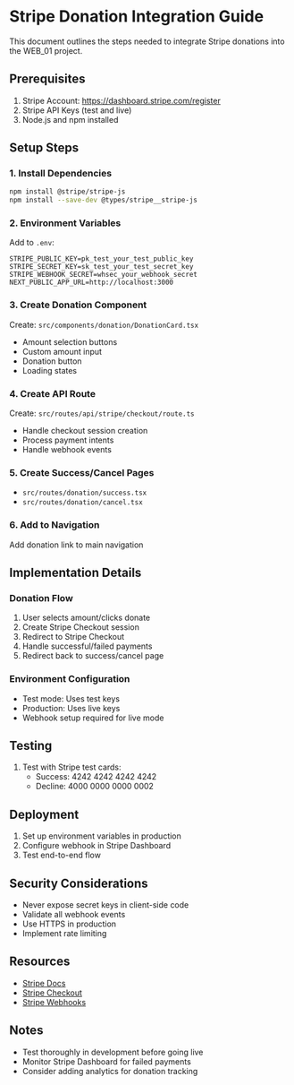 # Stripe Donation Integration Guide

This document outlines the steps needed to integrate Stripe donations into the WEB_01 project.

## Prerequisites

1. Stripe Account: https://dashboard.stripe.com/register
2. Stripe API Keys (test and live)
3. Node.js and npm installed

## Setup Steps

### 1. Install Dependencies
```bash
npm install @stripe/stripe-js
npm install --save-dev @types/stripe__stripe-js
```

### 2. Environment Variables
Add to `.env`:
```
STRIPE_PUBLIC_KEY=pk_test_your_test_public_key
STRIPE_SECRET_KEY=sk_test_your_test_secret_key
STRIPE_WEBHOOK_SECRET=whsec_your_webhook_secret
NEXT_PUBLIC_APP_URL=http://localhost:3000
```

### 3. Create Donation Component
Create: `src/components/donation/DonationCard.tsx`
- Amount selection buttons
- Custom amount input
- Donation button
- Loading states

### 4. Create API Route
Create: `src/routes/api/stripe/checkout/route.ts`
- Handle checkout session creation
- Process payment intents
- Handle webhook events

### 5. Create Success/Cancel Pages
- `src/routes/donation/success.tsx`
- `src/routes/donation/cancel.tsx`

### 6. Add to Navigation
Add donation link to main navigation

## Implementation Details

### Donation Flow
1. User selects amount/clicks donate
2. Create Stripe Checkout session
3. Redirect to Stripe Checkout
4. Handle successful/failed payments
5. Redirect back to success/cancel page

### Environment Configuration
- Test mode: Uses test keys
- Production: Uses live keys
- Webhook setup required for live mode

## Testing
1. Test with Stripe test cards:
   - Success: 4242 4242 4242 4242
   - Decline: 4000 0000 0000 0002

## Deployment
1. Set up environment variables in production
2. Configure webhook in Stripe Dashboard
3. Test end-to-end flow

## Security Considerations
- Never expose secret keys in client-side code
- Validate all webhook events
- Use HTTPS in production
- Implement rate limiting

## Resources
- [Stripe Docs](https://stripe.com/docs)
- [Stripe Checkout](https://stripe.com/docs/payments/checkout)
- [Stripe Webhooks](https://stripe.com/docs/webhooks)

## Notes
- Test thoroughly in development before going live
- Monitor Stripe Dashboard for failed payments
- Consider adding analytics for donation tracking
